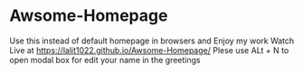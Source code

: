 # Awsome-Homepage
Use this instead of default homepage in browsers and Enjoy my work
Watch Live at https://lalit1022.github.io/Awsome-Homepage/
Plese use ALt + N to open modal box for edit your name in the greetings